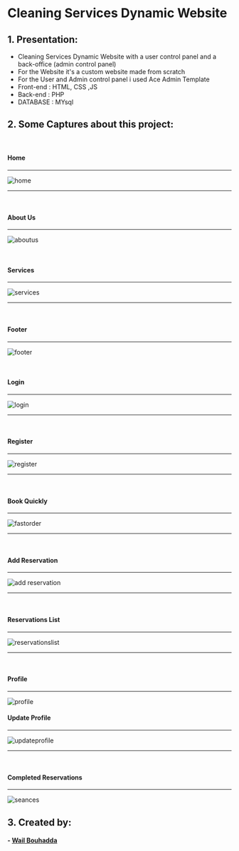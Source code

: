 # Cleaning Services Dynamic  Website

## 1. Presentation:
<ul>
  <li>Cleaning Services Dynamic Website with a user control panel and a back-office (admin control panel)</li>
  <li>For the Website it's a custom website made from scratch</li>
  <li>For the User and Admin control panel i used Ace Admin Template </li>
  <li>Front-end : HTML, CSS ,JS</li>
  <li>Back-end : PHP</li>
  <li>DATABASE : MYsql</li>
</ul>

## 2. Some Captures about this project:

<br>

#### Home

<hr>

![home](https://user-images.githubusercontent.com/47559086/181363257-58a7e74d-042f-4f47-935c-690bc455cd3f.PNG)

<hr>

<br>

#### About Us

<hr>

![aboutus](https://user-images.githubusercontent.com/47559086/181363503-7add6e51-3685-4b7a-a985-93ae9ec8d968.PNG)

<br>

#### Services

<hr>

![services](https://user-images.githubusercontent.com/47559086/181363739-b9e221e4-6c7c-44b4-92e7-d20fb73b5211.PNG)

<hr>

<br>

#### Footer

<hr>

![footer](https://user-images.githubusercontent.com/47559086/181363779-f5c1dcb6-fc1d-4935-abf0-88a56589472c.PNG)

<br>

#### Login

<hr>

![login](https://user-images.githubusercontent.com/47559086/181363967-b9f32acd-9dcb-49d0-874f-9b2fbc7e1703.PNG)

<hr>

<br>

#### Register

<hr>

![register](https://user-images.githubusercontent.com/47559086/181363981-f13b225d-1a24-4b4b-940b-0acb7b34edd2.PNG)

<hr>

<br>

#### Book Quickly 

<hr>

![fastorder](https://user-images.githubusercontent.com/47559086/181364008-9df99803-0027-40e3-a514-118405e92b2b.PNG)

<hr>

<br>

#### Add Reservation

<hr>

![add reservation](https://user-images.githubusercontent.com/47559086/181364284-3d3d0d45-3d6f-4eab-b578-9eb07d512a5f.PNG)

<hr>

<br>

#### Reservations List 

<hr>

![reservationslist](https://user-images.githubusercontent.com/47559086/181364305-a336a708-2b99-486e-80d8-b4d1caa80e01.PNG)

<hr>

<br>

#### Profile

<hr>

![profile](https://user-images.githubusercontent.com/47559086/181364349-78b636f8-6678-43de-a618-39eb90a1ac6d.PNG)

#### Update Profile 

<hr>

![updateprofile](https://user-images.githubusercontent.com/47559086/181364362-0161096d-4680-4a6f-9596-cc67e18d1c44.PNG)

<hr>

<br>

#### Completed Reservations

<hr>

![seances](https://user-images.githubusercontent.com/47559086/181364334-9e902e47-f5d5-4fde-b9f5-34a38907a3e0.PNG)


## 3. Created by:

#### - <a href="https://github.com/WailBouhadda">Wail Bouhadda</a>


